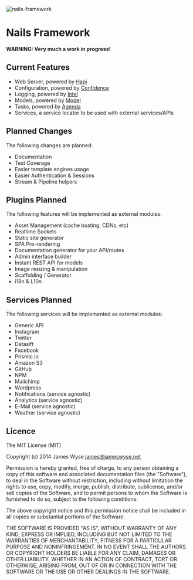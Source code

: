 ![nails-framework](https://f.cloud.github.com/assets/1144357/2225403/4529567e-9a8d-11e3-80a4-23ba637b5f26.png)

Nails Framework
===============

**WARNING: Very much a work in progress!**

## Current Features
- Web Server, powered by [Hapi](https://github.com/spumko/hapi)
- Configuration, powered by [Confidence](https://github.com/spumko/confidence)
- Logging, powered by [Intel](https://github.com/seanmonstar/intel)
- Models, powered by [Model](https://github.com/geddy/model)
- Tasks, powered by [Agenda](https://github.com/rschmukler/agenda)
- Services, a service locator to be used with external services/APIs

## Planned Changes
The following changes are planned:
- Documentation
- Test Coverage
- Easier template engines usage
- Easier Authentication & Sessions
- Stream & Pipeline helpers

## Plugins Planned
The following features will be implemented as external modules:
- Asset Management (cache busting, CDNs, etc)
- Realtime Sockets
- Static site generator
- SPA Pre-rendering
- Documentation generator for your API/routes
- Admin interface builder
- Instant REST API for models
- Image resizing & manipulation
- Scaffolding / Generator
- i18n & L10n

## Services Planned
The following services will be implemented as external modules:
- Generic API
- Instagram
- Twitter
- Datasift
- Facebook
- Prismic.io
- Amazon S3
- GitHub
- NPM
- Mailchimp
- Wordpress
- Notifications (service agnostic)
- Analytics (service agnostic)
- E-Mail (service agnostic)
- Weather (service agnostic)

## Licence

The MIT License (MIT)

Copyright (c) 2014 James Wyse <james@jameswyse.net>

Permission is hereby granted, free of charge, to any person obtaining a copy of
this software and associated documentation files (the "Software"), to deal in
the Software without restriction, including without limitation the rights to
use, copy, modify, merge, publish, distribute, sublicense, and/or sell copies of
the Software, and to permit persons to whom the Software is furnished to do so,
subject to the following conditions:

The above copyright notice and this permission notice shall be included in all
copies or substantial portions of the Software.

THE SOFTWARE IS PROVIDED "AS IS", WITHOUT WARRANTY OF ANY KIND, EXPRESS OR
IMPLIED, INCLUDING BUT NOT LIMITED TO THE WARRANTIES OF MERCHANTABILITY, FITNESS
FOR A PARTICULAR PURPOSE AND NONINFRINGEMENT. IN NO EVENT SHALL THE AUTHORS OR
COPYRIGHT HOLDERS BE LIABLE FOR ANY CLAIM, DAMAGES OR OTHER LIABILITY, WHETHER
IN AN ACTION OF CONTRACT, TORT OR OTHERWISE, ARISING FROM, OUT OF OR IN
CONNECTION WITH THE SOFTWARE OR THE USE OR OTHER DEALINGS IN THE SOFTWARE.
